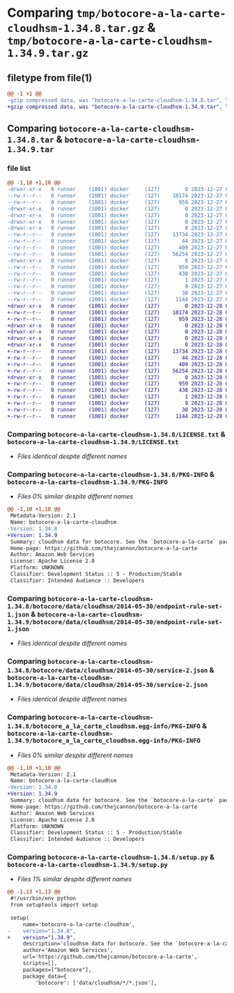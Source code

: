 # Comparing `tmp/botocore-a-la-carte-cloudhsm-1.34.8.tar.gz` & `tmp/botocore-a-la-carte-cloudhsm-1.34.9.tar.gz`

## filetype from file(1)

```diff
@@ -1 +1 @@
-gzip compressed data, was "botocore-a-la-carte-cloudhsm-1.34.8.tar", last modified: Wed Dec 27 01:06:35 2023, max compression
+gzip compressed data, was "botocore-a-la-carte-cloudhsm-1.34.9.tar", last modified: Thu Dec 28 01:06:37 2023, max compression
```

## Comparing `botocore-a-la-carte-cloudhsm-1.34.8.tar` & `botocore-a-la-carte-cloudhsm-1.34.9.tar`

### file list

```diff
@@ -1,18 +1,18 @@
-drwxr-xr-x   0 runner    (1001) docker     (127)        0 2023-12-27 01:06:35.903301 botocore-a-la-carte-cloudhsm-1.34.8/
--rw-r--r--   0 runner    (1001) docker     (127)    10174 2023-12-27 01:06:35.000000 botocore-a-la-carte-cloudhsm-1.34.8/LICENSE.txt
--rw-r--r--   0 runner    (1001) docker     (127)      959 2023-12-27 01:06:35.903301 botocore-a-la-carte-cloudhsm-1.34.8/PKG-INFO
-drwxr-xr-x   0 runner    (1001) docker     (127)        0 2023-12-27 01:06:35.899301 botocore-a-la-carte-cloudhsm-1.34.8/botocore/
-drwxr-xr-x   0 runner    (1001) docker     (127)        0 2023-12-27 01:06:35.899301 botocore-a-la-carte-cloudhsm-1.34.8/botocore/data/
-drwxr-xr-x   0 runner    (1001) docker     (127)        0 2023-12-27 01:06:35.899301 botocore-a-la-carte-cloudhsm-1.34.8/botocore/data/cloudhsm/
-drwxr-xr-x   0 runner    (1001) docker     (127)        0 2023-12-27 01:06:35.899301 botocore-a-la-carte-cloudhsm-1.34.8/botocore/data/cloudhsm/2014-05-30/
--rw-r--r--   0 runner    (1001) docker     (127)    13734 2023-12-27 01:06:28.000000 botocore-a-la-carte-cloudhsm-1.34.8/botocore/data/cloudhsm/2014-05-30/endpoint-rule-set-1.json
--rw-r--r--   0 runner    (1001) docker     (127)       44 2023-12-27 01:06:28.000000 botocore-a-la-carte-cloudhsm-1.34.8/botocore/data/cloudhsm/2014-05-30/examples-1.json
--rw-r--r--   0 runner    (1001) docker     (127)      409 2023-12-27 01:06:28.000000 botocore-a-la-carte-cloudhsm-1.34.8/botocore/data/cloudhsm/2014-05-30/paginators-1.json
--rw-r--r--   0 runner    (1001) docker     (127)    56254 2023-12-27 01:06:28.000000 botocore-a-la-carte-cloudhsm-1.34.8/botocore/data/cloudhsm/2014-05-30/service-2.json
-drwxr-xr-x   0 runner    (1001) docker     (127)        0 2023-12-27 01:06:35.903301 botocore-a-la-carte-cloudhsm-1.34.8/botocore_a_la_carte_cloudhsm.egg-info/
--rw-r--r--   0 runner    (1001) docker     (127)      959 2023-12-27 01:06:35.000000 botocore-a-la-carte-cloudhsm-1.34.8/botocore_a_la_carte_cloudhsm.egg-info/PKG-INFO
--rw-r--r--   0 runner    (1001) docker     (127)      438 2023-12-27 01:06:35.000000 botocore-a-la-carte-cloudhsm-1.34.8/botocore_a_la_carte_cloudhsm.egg-info/SOURCES.txt
--rw-r--r--   0 runner    (1001) docker     (127)        1 2023-12-27 01:06:35.000000 botocore-a-la-carte-cloudhsm-1.34.8/botocore_a_la_carte_cloudhsm.egg-info/dependency_links.txt
--rw-r--r--   0 runner    (1001) docker     (127)        9 2023-12-27 01:06:35.000000 botocore-a-la-carte-cloudhsm-1.34.8/botocore_a_la_carte_cloudhsm.egg-info/top_level.txt
--rw-r--r--   0 runner    (1001) docker     (127)       38 2023-12-27 01:06:35.903301 botocore-a-la-carte-cloudhsm-1.34.8/setup.cfg
--rw-r--r--   0 runner    (1001) docker     (127)     1144 2023-12-27 01:06:35.000000 botocore-a-la-carte-cloudhsm-1.34.8/setup.py
+drwxr-xr-x   0 runner    (1001) docker     (127)        0 2023-12-28 01:06:37.342245 botocore-a-la-carte-cloudhsm-1.34.9/
+-rw-r--r--   0 runner    (1001) docker     (127)    10174 2023-12-28 01:06:37.000000 botocore-a-la-carte-cloudhsm-1.34.9/LICENSE.txt
+-rw-r--r--   0 runner    (1001) docker     (127)      959 2023-12-28 01:06:37.342245 botocore-a-la-carte-cloudhsm-1.34.9/PKG-INFO
+drwxr-xr-x   0 runner    (1001) docker     (127)        0 2023-12-28 01:06:37.338245 botocore-a-la-carte-cloudhsm-1.34.9/botocore/
+drwxr-xr-x   0 runner    (1001) docker     (127)        0 2023-12-28 01:06:37.338245 botocore-a-la-carte-cloudhsm-1.34.9/botocore/data/
+drwxr-xr-x   0 runner    (1001) docker     (127)        0 2023-12-28 01:06:37.338245 botocore-a-la-carte-cloudhsm-1.34.9/botocore/data/cloudhsm/
+drwxr-xr-x   0 runner    (1001) docker     (127)        0 2023-12-28 01:06:37.342245 botocore-a-la-carte-cloudhsm-1.34.9/botocore/data/cloudhsm/2014-05-30/
+-rw-r--r--   0 runner    (1001) docker     (127)    13734 2023-12-28 01:06:26.000000 botocore-a-la-carte-cloudhsm-1.34.9/botocore/data/cloudhsm/2014-05-30/endpoint-rule-set-1.json
+-rw-r--r--   0 runner    (1001) docker     (127)       44 2023-12-28 01:06:26.000000 botocore-a-la-carte-cloudhsm-1.34.9/botocore/data/cloudhsm/2014-05-30/examples-1.json
+-rw-r--r--   0 runner    (1001) docker     (127)      409 2023-12-28 01:06:26.000000 botocore-a-la-carte-cloudhsm-1.34.9/botocore/data/cloudhsm/2014-05-30/paginators-1.json
+-rw-r--r--   0 runner    (1001) docker     (127)    56254 2023-12-28 01:06:26.000000 botocore-a-la-carte-cloudhsm-1.34.9/botocore/data/cloudhsm/2014-05-30/service-2.json
+drwxr-xr-x   0 runner    (1001) docker     (127)        0 2023-12-28 01:06:37.342245 botocore-a-la-carte-cloudhsm-1.34.9/botocore_a_la_carte_cloudhsm.egg-info/
+-rw-r--r--   0 runner    (1001) docker     (127)      959 2023-12-28 01:06:37.000000 botocore-a-la-carte-cloudhsm-1.34.9/botocore_a_la_carte_cloudhsm.egg-info/PKG-INFO
+-rw-r--r--   0 runner    (1001) docker     (127)      438 2023-12-28 01:06:37.000000 botocore-a-la-carte-cloudhsm-1.34.9/botocore_a_la_carte_cloudhsm.egg-info/SOURCES.txt
+-rw-r--r--   0 runner    (1001) docker     (127)        1 2023-12-28 01:06:37.000000 botocore-a-la-carte-cloudhsm-1.34.9/botocore_a_la_carte_cloudhsm.egg-info/dependency_links.txt
+-rw-r--r--   0 runner    (1001) docker     (127)        9 2023-12-28 01:06:37.000000 botocore-a-la-carte-cloudhsm-1.34.9/botocore_a_la_carte_cloudhsm.egg-info/top_level.txt
+-rw-r--r--   0 runner    (1001) docker     (127)       38 2023-12-28 01:06:37.342245 botocore-a-la-carte-cloudhsm-1.34.9/setup.cfg
+-rw-r--r--   0 runner    (1001) docker     (127)     1144 2023-12-28 01:06:37.000000 botocore-a-la-carte-cloudhsm-1.34.9/setup.py
```

### Comparing `botocore-a-la-carte-cloudhsm-1.34.8/LICENSE.txt` & `botocore-a-la-carte-cloudhsm-1.34.9/LICENSE.txt`

 * *Files identical despite different names*

### Comparing `botocore-a-la-carte-cloudhsm-1.34.8/PKG-INFO` & `botocore-a-la-carte-cloudhsm-1.34.9/PKG-INFO`

 * *Files 0% similar despite different names*

```diff
@@ -1,10 +1,10 @@
 Metadata-Version: 2.1
 Name: botocore-a-la-carte-cloudhsm
-Version: 1.34.8
+Version: 1.34.9
 Summary: cloudhsm data for botocore. See the `botocore-a-la-carte` package for more info.
 Home-page: https://github.com/thejcannon/botocore-a-la-carte
 Author: Amazon Web Services
 License: Apache License 2.0
 Platform: UNKNOWN
 Classifier: Development Status :: 5 - Production/Stable
 Classifier: Intended Audience :: Developers
```

### Comparing `botocore-a-la-carte-cloudhsm-1.34.8/botocore/data/cloudhsm/2014-05-30/endpoint-rule-set-1.json` & `botocore-a-la-carte-cloudhsm-1.34.9/botocore/data/cloudhsm/2014-05-30/endpoint-rule-set-1.json`

 * *Files identical despite different names*

### Comparing `botocore-a-la-carte-cloudhsm-1.34.8/botocore/data/cloudhsm/2014-05-30/service-2.json` & `botocore-a-la-carte-cloudhsm-1.34.9/botocore/data/cloudhsm/2014-05-30/service-2.json`

 * *Files identical despite different names*

### Comparing `botocore-a-la-carte-cloudhsm-1.34.8/botocore_a_la_carte_cloudhsm.egg-info/PKG-INFO` & `botocore-a-la-carte-cloudhsm-1.34.9/botocore_a_la_carte_cloudhsm.egg-info/PKG-INFO`

 * *Files 0% similar despite different names*

```diff
@@ -1,10 +1,10 @@
 Metadata-Version: 2.1
 Name: botocore-a-la-carte-cloudhsm
-Version: 1.34.8
+Version: 1.34.9
 Summary: cloudhsm data for botocore. See the `botocore-a-la-carte` package for more info.
 Home-page: https://github.com/thejcannon/botocore-a-la-carte
 Author: Amazon Web Services
 License: Apache License 2.0
 Platform: UNKNOWN
 Classifier: Development Status :: 5 - Production/Stable
 Classifier: Intended Audience :: Developers
```

### Comparing `botocore-a-la-carte-cloudhsm-1.34.8/setup.py` & `botocore-a-la-carte-cloudhsm-1.34.9/setup.py`

 * *Files 1% similar despite different names*

```diff
@@ -1,13 +1,13 @@
 #!/usr/bin/env python
 from setuptools import setup
 
 setup(
     name='botocore-a-la-carte-cloudhsm',
-    version="1.34.8",
+    version="1.34.9",
     description='cloudhsm data for botocore. See the `botocore-a-la-carte` package for more info.',
     author='Amazon Web Services',
     url='https://github.com/thejcannon/botocore-a-la-carte',
     scripts=[],
     packages=["botocore"],
     package_data={
         'botocore': ['data/cloudhsm/*/*.json'],
```

